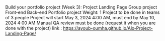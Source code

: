 Build your portfolio project (Week 3): Project Landing Page
Group project
Front-end
Back-end
Portfolio project
Weight: 1
Project to be done in teams of 3 people
Project will start May 3, 2024 4:00 AM, must end by May 10, 2024 4:00 AM
Manual QA review must be done (request it when you are done with the project)
link : https://ayoub-oumha.github.io/Alx-Project-Landing-Page/
